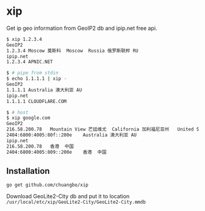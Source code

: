 # xip

Get ip geo information from GeoIP2 db and ipip.net free api.

```sh
$ xip 1.2.3.4
GeoIP2
1.2.3.4	Moscow 莫斯科	Moscow 	Russia 俄罗斯联邦 RU
ipip.net
1.2.3.4	APNIC.NET

$ # pipe from stdin
$ echo 1.1.1.1 | xip -
GeoIP2
1.1.1.1	Australia 澳大利亚 AU
ipip.net
1.1.1.1	CLOUDFLARE.COM

$ # host
$ xip google.com
GeoIP2
216.58.200.78	Mountain View 芒廷维尤	California 加利福尼亚州	United States 美国 US
2404:6800:4005:80f::200e	Australia 澳大利亚 AU
ipip.net
216.58.200.78	香港	中国
2404:6800:4005:809::200e	香港	中国
```

## Installation

`go get github.com/chuangbo/xip`

Download GeoLite2-City db and put it to location `/usr/local/etc/xip/GeoLite2-City/GeoLite2-City.mmdb`

